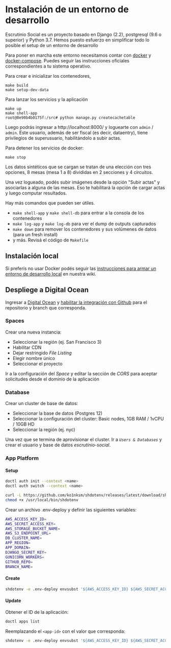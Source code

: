 # Instalación de un entorno de desarrollo

Escrutinio Social es un proyecto basado en Django (2.2), postgresql (9.6 o superior) y Python 3.7.
Hemos puesto esfuerzo en simplificar todo lo posible el setup de un entorno de desarrollo

Para poner en marcha este entorno necesitamos contar con [docker](https://docs.docker.com/engine/installation/) y [docker-compose](https://docs.docker.com/compose/install/). Puedes seguir las instrucciones oficiales correspondientes a tu sistema operativo.

Para crear e inicializar los contenedores,

```
make build
make setup-dev-data
```

Para lanzar los servicios y la aplicación

```
make up
make shell-app
root@8e90b4b0175f:/src# python manage.py createcachetable
```

Luego podrás ingresar a http://localhost:8000/ y loguearte con `admin` / `admin`. Este usuario, además de ser fiscal (es decir, dataentry), tiene privilegios de superusuario, habilitándolo a subir actas.

Para detener los servicios de docker:

```
make stop
```

Los datos sintéticos que se cargan se tratan de una elección con tres opciones, 8 mesas (mesa 1 a 8) divididas en 2 secciones y 4 circuitos.

Una vez logueado, podés subir imágenes desde la opción "Subir actas" y asociarlas a alguna de las mesas. Eso te habilitará la opción de cargar actas y luego computar resultados.

Hay más comandos que pueden ser útiles.

- `make shell-app` y `make shell-db` para entrar a la consola de los contenedores
- `make log-app` y `make log-db` para ver el dump de outputs capturados
- `make down` para remover los contenedores y sus volúmenes de datos (para un fresh install)
- y más. Revisá el código de `Makefile`

## Instalación local

Si preferís no usar Docker podés seguir las [instrucciones para armar un entorno de desarrollo local](https://github.com/OpenDataCordoba/escrutinio-social/wiki/Instalaci%C3%B3n-de-un-entorno-de-desarrollo-local) en nuestra wiki.

## Despliege a Digital Ocean

Ingresar a [Digital Ocean](https://cloud.digitalocean.com/) y [habilitar la integración con Github](https://cloud.digitalocean.com/apps/github/install) para el repositorio y branch que corresponda.

### Spaces

Crear una nueva instancia:

- Seleccionar la región (ej. San Francisco 3)
- Habilitar CDN
- Dejar restringido _File Listing_
- Elegir nombre único
- Seleccionar el proyecto

Ir a la configuración del _Space_ y editar la sección de _CORS_ para aceptar solicitudes desde el dominio de la aplicación

### Database

Crear un cluster de base de datos:

- Seleccionar la base de datos (Postgres 12)
- Seleccionar la configuración del cluster: Basic nodes, 1GB RAM / 1vCPU / 10GB HD
- Seleccionar la región (ej. nyc)

Una vez que se termina de aprovisionar el cluster. Ir a _`Users & Databases`_ y crear el usuario y base de datos _escrutinio-social_.

### App Platform

#### Setup

```bash
doctl auth init --context <name>
doctl auth switch --context <name>

curl -L https://github.com/ko1nksm/shdotenv/releases/latest/download/shdotenv --output /usr/local/bin/shdotenv
chmod +x /usr/local/bin/shdotenv
```

Crear un archivo .env-deploy y definir las siguientes variables:

```bash
AWS_ACCESS_KEY_ID=
AWS_SECRET_ACCESS_KEY=
AWS_STORAGE_BUCKET_NAME=
AWS_S3_ENDPOINT_URL=
DB_CLUSTER_NAME=
APP_REGION=
APP_DOMAIN=
DJANGO_SECRET_KEY=
GUNICORN_WORKERS=
GITHUB_REPO=
BRANCH_NAME=
```

#### Create

```bash
shdotenv -e .env-deploy envsubst '${AWS_ACCESS_KEY_ID} ${AWS_SECRET_ACCESS_KEY} ${AWS_STORAGE_BUCKET_NAME} ${AWS_S3_ENDPOINT_URL} ${DB_CLUSTER_NAME} ${APP_REGION} ${APP_DOMAIN} ${DJANGO_SECRET_KEY} ${GUNICORN_WORKERS} ${GITHUB_REPO} ${BRANCH_NAME}' <ci/do_templates/app-platform.yaml.tpl | doctl apps create --spec -
```

#### Update

Obtener el ID de la aplicación:

```bash
doctl apps list
```

Reemplazando el `<app-id>` con el valor que corresponda:

```bash
shdotenv -e .env-deploy envsubst '${AWS_ACCESS_KEY_ID} ${AWS_SECRET_ACCESS_KEY} ${AWS_STORAGE_BUCKET_NAME} ${AWS_S3_ENDPOINT_URL} ${DB_CLUSTER_NAME} ${APP_REGION} ${APP_DOMAIN} ${DJANGO_SECRET_KEY} ${GUNICORN_WORKERS} ${GITHUB_REPO} ${BRANCH_NAME}' <ci/do_templates/app-platform.yaml.tpl | doctl apps update <app-id> --spec -
```
